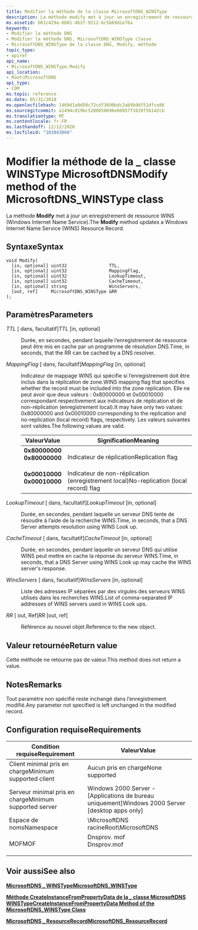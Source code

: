 ```yaml
---
title: Modifier la méthode de la classe MicrosoftDNS_WINSType
description: La méthode modify met à jour un enregistrement de ressource WINS (Windows Internet Name Service).
ms.assetid: b61c429a-6b01-4b17-9312-bc5b69d1e76a
keywords:
- Modifier la méthode DNS
- Modifier la méthode DNS, MicrosoftDNS_WINSType classe
- MicrosoftDNS_WINSType de la classe DNS, Modify, méthode
topic_type:
- apiref
api_name:
- MicrosoftDNS_WINSType.Modify
api_location:
- Root\MicrosoftDNS
api_type:
- COM
ms.topic: reference
ms.date: 05/31/2018
ms.openlocfilehash: 1469d1a9d50c72cdf3699bdc2ab9b96f51dfce86
ms.sourcegitcommit: a1494c819bc5200050696e66057f1020f5b142cb
ms.translationtype: MT
ms.contentlocale: fr-FR
ms.lasthandoff: 12/12/2020
ms.locfileid: "103843866"
---
```

# <a name="modify-method-of-the-microsoftdns_winstype-class"></a><span data-ttu-id="ffa9e-106">Modifier la méthode de la \_ classe WINSType MicrosoftDNS</span><span class="sxs-lookup"><span data-stu-id="ffa9e-106">Modify method of the MicrosoftDNS\_WINSType class</span></span>

<span data-ttu-id="ffa9e-107">La méthode **Modify** met à jour un enregistrement de ressource WINS (Windows Internet Name Service).</span><span class="sxs-lookup"><span data-stu-id="ffa9e-107">The **Modify** method updates a Windows Internet Name Service (WINS) Resource Record.</span></span>

## <a name="syntax"></a><span data-ttu-id="ffa9e-108">Syntaxe</span><span class="sxs-lookup"><span data-stu-id="ffa9e-108">Syntax</span></span>


```mof
void Modify(
  [in, optional] uint32                TTL,
  [in, optional] uint32                MappingFlag,
  [in, optional] uint32                LookupTimeout,
  [in, optional] uint32                CacheTimeout,
  [in, optional] string                WinsServers,
  [out, ref]     MicrosoftDNS_WINSType &RR
);
```



## <a name="parameters"></a><span data-ttu-id="ffa9e-109">Paramètres</span><span class="sxs-lookup"><span data-stu-id="ffa9e-109">Parameters</span></span>

<dl> <dt>

<span data-ttu-id="ffa9e-110">*TTL* \[ dans, facultatif\]</span><span class="sxs-lookup"><span data-stu-id="ffa9e-110">*TTL* \[in, optional\]</span></span>
</dt> <dd>

<span data-ttu-id="ffa9e-111">Durée, en secondes, pendant laquelle l’enregistrement de ressource peut être mis en cache par un programme de résolution DNS.</span><span class="sxs-lookup"><span data-stu-id="ffa9e-111">Time, in seconds, that the RR can be cached by a DNS resolver.</span></span>

</dd> <dt>

<span data-ttu-id="ffa9e-112">*MappingFlag* \[ dans, facultatif\]</span><span class="sxs-lookup"><span data-stu-id="ffa9e-112">*MappingFlag* \[in, optional\]</span></span>
</dt> <dd>

<span data-ttu-id="ffa9e-113">Indicateur de mappage WINS qui spécifie si l’enregistrement doit être inclus dans la réplication de zone.</span><span class="sxs-lookup"><span data-stu-id="ffa9e-113">WINS mapping flag that specifies whether the record must be included into the zone replication.</span></span> <span data-ttu-id="ffa9e-114">Elle ne peut avoir que deux valeurs : 0x80000000 et 0x00010000 correspondant respectivement aux indicateurs de réplication et de non-réplication (enregistrement local).</span><span class="sxs-lookup"><span data-stu-id="ffa9e-114">It may have only two values: 0x80000000 and 0x00010000 corresponding to the replication and no-replication (local record) flags, respectively.</span></span> <span data-ttu-id="ffa9e-115">Les valeurs suivantes sont valides.</span><span class="sxs-lookup"><span data-stu-id="ffa9e-115">The following values are valid.</span></span>



| <span data-ttu-id="ffa9e-116">Valeur</span><span class="sxs-lookup"><span data-stu-id="ffa9e-116">Value</span></span>                                                                                                                                               | <span data-ttu-id="ffa9e-117">Signification</span><span class="sxs-lookup"><span data-stu-id="ffa9e-117">Meaning</span></span>                                       |
|-----------------------------------------------------------------------------------------------------------------------------------------------------|-----------------------------------------------|
| <span id="0x80000000"></span><span id="0X80000000"></span><dl> <span data-ttu-id="ffa9e-118"><dt>**0x80000000**</dt></span><span class="sxs-lookup"><span data-stu-id="ffa9e-118"><dt>**0x80000000**</dt></span></span> </dl> | <span data-ttu-id="ffa9e-119">Indicateur de réplication</span><span class="sxs-lookup"><span data-stu-id="ffa9e-119">Replication flag</span></span><br/>                   |
| <span id="0x00010000"></span><span id="0X00010000"></span><dl> <span data-ttu-id="ffa9e-120"><dt>**0x00010000**</dt></span><span class="sxs-lookup"><span data-stu-id="ffa9e-120"><dt>**0x00010000**</dt></span></span> </dl> | <span data-ttu-id="ffa9e-121">Indicateur de non-réplication (enregistrement local)</span><span class="sxs-lookup"><span data-stu-id="ffa9e-121">No-replication (local record) flag</span></span><br/> |



 

</dd> <dt>

<span data-ttu-id="ffa9e-122">*LookupTimeout* \[ dans, facultatif\]</span><span class="sxs-lookup"><span data-stu-id="ffa9e-122">*LookupTimeout* \[in, optional\]</span></span>
</dt> <dd>

<span data-ttu-id="ffa9e-123">Durée, en secondes, pendant laquelle un serveur DNS tente de résoudre à l’aide de la recherche WINS.</span><span class="sxs-lookup"><span data-stu-id="ffa9e-123">Time, in seconds, that a DNS Server attempts resolution using WINS Look up.</span></span>

</dd> <dt>

<span data-ttu-id="ffa9e-124">*CacheTimeout* \[ dans, facultatif\]</span><span class="sxs-lookup"><span data-stu-id="ffa9e-124">*CacheTimeout* \[in, optional\]</span></span>
</dt> <dd>

<span data-ttu-id="ffa9e-125">Durée, en secondes, pendant laquelle un serveur DNS qui utilise WINS peut mettre en cache la réponse du serveur WINS.</span><span class="sxs-lookup"><span data-stu-id="ffa9e-125">Time, in seconds, that a DNS Server using WINS Look up may cache the WINS server's response.</span></span>

</dd> <dt>

<span data-ttu-id="ffa9e-126">*WinsServers* \[ dans, facultatif\]</span><span class="sxs-lookup"><span data-stu-id="ffa9e-126">*WinsServers* \[in, optional\]</span></span>
</dt> <dd>

<span data-ttu-id="ffa9e-127">Liste des adresses IP séparées par des virgules des serveurs WINS utilisés dans les recherches WINS.</span><span class="sxs-lookup"><span data-stu-id="ffa9e-127">List of comma-separated IP addresses of WINS servers used in WINS Look ups.</span></span>

</dd> <dt>

<span data-ttu-id="ffa9e-128">*RR* \[ out, Ref\]</span><span class="sxs-lookup"><span data-stu-id="ffa9e-128">*RR* \[out, ref\]</span></span>
</dt> <dd>

<span data-ttu-id="ffa9e-129">Référence au nouvel objet.</span><span class="sxs-lookup"><span data-stu-id="ffa9e-129">Reference to the new object.</span></span>

</dd> </dl>

## <a name="return-value"></a><span data-ttu-id="ffa9e-130">Valeur retournée</span><span class="sxs-lookup"><span data-stu-id="ffa9e-130">Return value</span></span>

<span data-ttu-id="ffa9e-131">Cette méthode ne retourne pas de valeur.</span><span class="sxs-lookup"><span data-stu-id="ffa9e-131">This method does not return a value.</span></span>

## <a name="remarks"></a><span data-ttu-id="ffa9e-132">Notes</span><span class="sxs-lookup"><span data-stu-id="ffa9e-132">Remarks</span></span>

<span data-ttu-id="ffa9e-133">Tout paramètre non spécifié reste inchangé dans l’enregistrement modifié.</span><span class="sxs-lookup"><span data-stu-id="ffa9e-133">Any parameter not specified is left unchanged in the modified record.</span></span>

## <a name="requirements"></a><span data-ttu-id="ffa9e-134">Configuration requise</span><span class="sxs-lookup"><span data-stu-id="ffa9e-134">Requirements</span></span>



| <span data-ttu-id="ffa9e-135">Condition requise</span><span class="sxs-lookup"><span data-stu-id="ffa9e-135">Requirement</span></span> | <span data-ttu-id="ffa9e-136">Valeur</span><span class="sxs-lookup"><span data-stu-id="ffa9e-136">Value</span></span> |
|-------------------------------------|----------------------------------------------------------------------------------------|
| <span data-ttu-id="ffa9e-137">Client minimal pris en charge</span><span class="sxs-lookup"><span data-stu-id="ffa9e-137">Minimum supported client</span></span><br/> | <span data-ttu-id="ffa9e-138">Aucun pris en charge</span><span class="sxs-lookup"><span data-stu-id="ffa9e-138">None supported</span></span><br/>                                                              |
| <span data-ttu-id="ffa9e-139">Serveur minimal pris en charge</span><span class="sxs-lookup"><span data-stu-id="ffa9e-139">Minimum supported server</span></span><br/> | <span data-ttu-id="ffa9e-140">Windows 2000 Server - \[Applications de bureau uniquement\]</span><span class="sxs-lookup"><span data-stu-id="ffa9e-140">Windows 2000 Server \[desktop apps only\]</span></span><br/>                                   |
| <span data-ttu-id="ffa9e-141">Espace de noms</span><span class="sxs-lookup"><span data-stu-id="ffa9e-141">Namespace</span></span><br/>                | <span data-ttu-id="ffa9e-142">\\MicrosoftDNS racine</span><span class="sxs-lookup"><span data-stu-id="ffa9e-142">Root\\MicrosoftDNS</span></span><br/>                                                          |
| <span data-ttu-id="ffa9e-143">MOF</span><span class="sxs-lookup"><span data-stu-id="ffa9e-143">MOF</span></span><br/>                      | <dl> <span data-ttu-id="ffa9e-144"><dt>Dnsprov. mof</dt></span><span class="sxs-lookup"><span data-stu-id="ffa9e-144"><dt>Dnsprov.mof</dt></span></span> </dl> |



## <a name="see-also"></a><span data-ttu-id="ffa9e-145">Voir aussi</span><span class="sxs-lookup"><span data-stu-id="ffa9e-145">See also</span></span>

<dl> <dt>

[<span data-ttu-id="ffa9e-146">**MicrosoftDNS \_ WINSType**</span><span class="sxs-lookup"><span data-stu-id="ffa9e-146">**MicrosoftDNS\_WINSType**</span></span>](microsoftdns-winstype.md)
</dt> <dt>

[<span data-ttu-id="ffa9e-147">**Méthode CreateInstanceFromPropertyData de la \_ classe MicrosoftDNS WINSType**</span><span class="sxs-lookup"><span data-stu-id="ffa9e-147">**CreateInstanceFromPropertyData Method of the MicrosoftDNS\_WINSType Class**</span></span>](microsoftdns-winstype-createinstancefrompropertydata.md)
</dt> <dt>

[<span data-ttu-id="ffa9e-148">**MicrosoftDNS \_ ResourceRecord**</span><span class="sxs-lookup"><span data-stu-id="ffa9e-148">**MicrosoftDNS\_ResourceRecord**</span></span>](microsoftdns-resourcerecord.md)
</dt> </dl>

 

 





